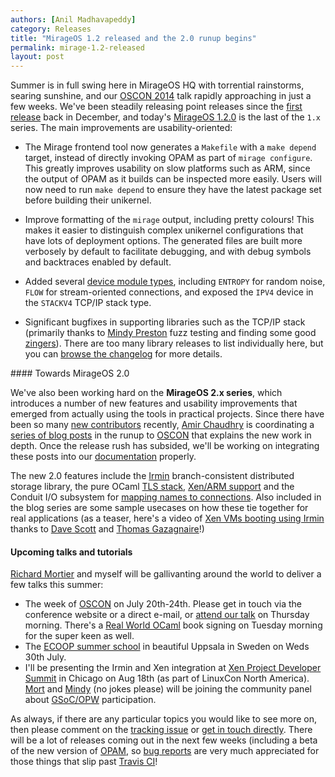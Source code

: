 ```yaml
---
authors: [Anil Madhavapeddy]
category: Releases
title: "MirageOS 1.2 released and the 2.0 runup begins"
permalink: mirage-1.2-released
layout: post
---
```


Summer is in full swing here in MirageOS HQ with torrential rainstorms, searing
sunshine, and our [OSCON 2014](http://www.oscon.com/oscon2014/public/schedule/detail/35024) talk
rapidly approaching in just a few weeks.  We've been steadily releasing point releases
since the [first release](/blog/mirage-1.1-released) back in December, and today's [MirageOS
1.2.0](https://github.com/mirage/mirage/releases/tag/v1.2.0) is the last of the `1.x` series.
The main improvements are usability-oriented:

* The Mirage frontend tool now generates a `Makefile` with a `make depend`
  target, instead of directly invoking OPAM as part of `mirage configure`.
  This greatly improves usability on slow platforms such as ARM, since the
  output of OPAM as it builds can be inspected more easily. Users will now
  need to run `make depend` to ensure they have the latest package set
  before building their unikernel.

* Improve formatting of the `mirage` output, including pretty colours!
  This makes it easier to distinguish complex unikernel configurations
  that have lots of deployment options.  The generated files are built
  more verbosely by default to facilitate debugging, and with debug
  symbols and backtraces enabled by default.

* Added several [device module types](https://github.com/mirage/mirage/tree/master/types), including `ENTROPY` for random
  noise, `FLOW` for stream-oriented connections, and exposed the `IPV4`
  device in the `STACKV4` TCP/IP stack type.

* Significant bugfixes in supporting libraries such as the TCP/IP
  stack (primarily thanks to [Mindy Preston](http://www.somerandomidiot.com/) fuzz testing
  and finding some good [zingers](https://github.com/mirage/mirage-tcpip/issues/56)).  There are too many
  library releases to list individually here, but you can [browse the changelog](/releases) for more details.

#### Towards MirageOS 2.0

We've also been working hard on the **MirageOS 2.x series**, which introduces
a number of new features and usability improvements that emerged from actually
using the tools in practical projects.  Since there have been so many [new
contributors](/blog/welcome-to-our-summer-hackers) recently,
[Amir Chaudhry](http://amirchaudhry.com) is coordinating a [series of blog
posts](https://github.com/mirage/mirage/issues/257) in the runup to
[OSCON](http://www.oscon.com/oscon2014/public/schedule/detail/35024) that
explains the new work in depth.  Once the release rush has subsided, we'll
be working on integrating these posts into our [documentation](/docs)
properly.

The new 2.0 features include the [Irmin](https://github.com/mirage/irmin) branch-consistent distributed storage
library, the pure OCaml [TLS stack](https://github.com/mirleft/), [Xen/ARM support](https://github.com/mirage/mirage-platform/pull/93) and the Conduit I/O
subsystem for [mapping names to connections](http://anil.recoil.org/papers/2012-resolve-fable.pdf).  Also included in the blog series
are some sample usecases on how these tie together for real applications (as a
teaser, here's a video of [Xen VMs booting using
Irmin](https://www.youtube.com/watch?v=DSzvFwIVm5s) thanks to [Dave
Scott](http://dave.recoil.org) and [Thomas Gazagnaire](http://gazagnaire.org)!)

#### Upcoming talks and tutorials

[Richard Mortier](http://mort.io) and myself will be gallivanting around the world
to deliver a few talks this summer: 

* The week of [OSCON](http://www.oscon.com/oscon2014) on July 20th-24th.  Please get in touch via the conference website or a direct e-mail, or [attend our talk](http://www.oscon.com/oscon2014/public/schedule/detail/35024) on Thursday morning.
There's a [Real World OCaml](https://realworldocaml.org) book signing on Tuesday morning for the super keen as well.
* The [ECOOP summer school](http://ecoop14.it.uu.se/programme/ecoop-school.php) in beautiful Uppsala in Sweden on Weds 30th July. 
* I'll be presenting the Irmin and Xen integration at [Xen Project Developer Summit](http://events.linuxfoundation.org/events/xen-project-developer-summit) in
  Chicago on Aug 18th (as part of LinuxCon North America).  [Mort](http://mort.io) and [Mindy](http://somerandomidiot.com) (no jokes please) will be
  joining the community panel about [GSoC/OPW](/blog/applying-for-gsoc2014) participation.

As always, if there are any particular topics you would like to see more
on, then please comment on the [tracking issue](https://github.com/mirage/mirage/issues/257)
or [get in touch directly](/community).  There will be a lot of releases coming out
in the next few weeks (including a beta of the new version of [OPAM](http://opam.ocaml.org),
so [bug reports](https://github.com/mirage/mirage/issues) are very much appreciated for those
things that slip past [Travis CI](http://travis-ci.org)!


